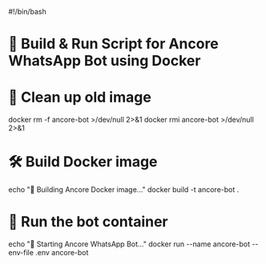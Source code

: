 #!/bin/bash
# 🚀 Build & Run Script for Ancore WhatsApp Bot using Docker

# 🧼 Clean up old image
docker rm -f ancore-bot >/dev/null 2>&1
docker rmi ancore-bot >/dev/null 2>&1

# 🛠️ Build Docker image
echo "🔨 Building Ancore Docker image..."
docker build -t ancore-bot .

# 🚀 Run the bot container
echo "🚀 Starting Ancore WhatsApp Bot..."
docker run --name ancore-bot --env-file .env ancore-bot
